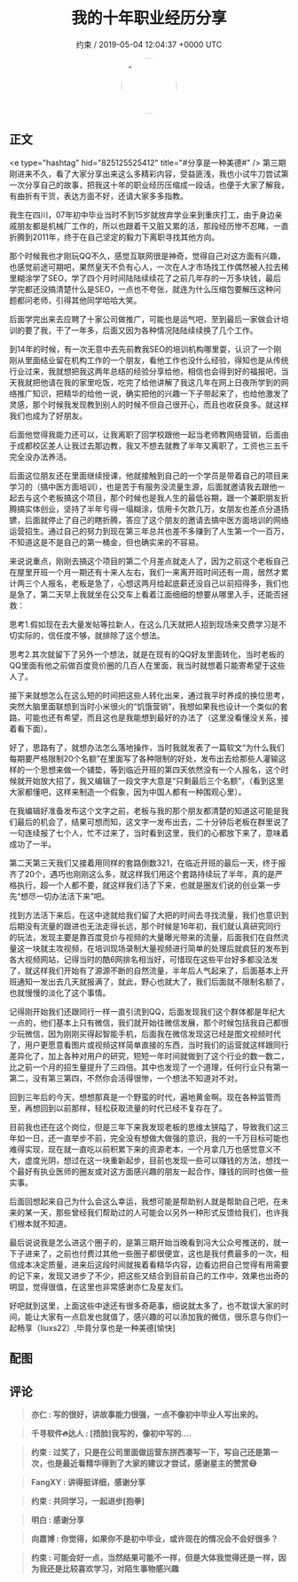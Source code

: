 <h1 align="center">我的十年职业经历分享</h1>
<p align="center">
    <a>约束 / 2019-05-04 12:04:37 &#43;0000 UTC</a>
</p>

<div align="center">
    <img src="https://images.zsxq.com/FtQFr7o2fQZdaoitTIyBNIs6ehBV?e=1590940799&amp;token=kIxbL07-8jAj8w1n4s9zv64FuZZNEATmlU_Vm6zD:N_DrbRnDlNDfISr7j-gTsjXsk10=" width="100" height="100" style="border:1px solid;border-radius:50%; color:#ffffff"/>
</div>

## 正文

<div>
&lt;e type=&#34;hashtag&#34; hid=&#34;825125525412&#34; title=&#34;#分享是一种美德#&#34; /&gt; 
第三期刚进来不久，看了大家分享出来这么多精彩内容，受益匪浅，我也小试牛刀尝试第一次分享自己的故事，把我这十年的职业经历压缩成一段话，也便于大家了解我，有曲折有干货，表达方面不好，还请大家多多指教。

我生在四川，07年初中毕业当时不到15岁就放弃学业来到重庆打工，由于身边亲戚朋友都是机械厂工作的，所以也跟着干又脏又累的活，那段经历惨不忍睹，一直折腾到2011年，终于在自己坚定的毅力下离职寻找其他方向。

那个时候我也才刚玩QQ不久，感觉互联网很是神奇，觉得自己对这方面有兴趣，也感觉前途可期吧，果然皇天不负有心人，一次在人才市场找工作偶然被人拉去稀里糊涂学了SEO，学了四个月时间陆陆续续花了之前几年存的一万多块钱，最后学完都还没搞清楚什么是SEO，一点也不夸张，就连为什么压缩包要解压这种问题都问老师，引得其他同学哈哈大笑。

后面学完出来去应聘了十家公司做推广，可能也是运气吧，至到最后一家做会计培训的要了我，干了一年多，后面又因为各种情况陆陆续续换了几个工作。

到14年的时候，有一次无意中去先前教我SEO的培训机构哪里耍，认识了一个刚刚从里面结业留在机构工作的一个朋友，看他工作也没什么经验，得知也是从传统行业过来，我就想把我这两年总结的经验分享给他，相信也会得到好的福报吧，当天我就把他请在我的家里吃饭，吃完了给他讲解了我这几年在网上日夜所学到的网络推广知识，把精华的给他一说，确实把他的兴趣一下子带起来了，也给他激发了灵感，那个时候我发现教到别人的时候不但自己很开心，而且也收获良多。就这样我们也成为了好朋友。

后面他觉得我能力还可以，让我离职了回学校跟他一起当老师教网络营销，后面由于成都校区差人让我过去那边教，我又不想去就教了半年又离职了，工资也三五千完全没办法养活。

后面这位朋友还在里面继续授课，他就接触到自己的一个学员是带着自己的项目来学习的（搞中医方面培训），也是苦于有服务没流量生源，后面就邀请我去跟他一起去与这个老板搞这个项目，那个时候也是我人生的最低谷期，跟一个兼职朋友折腾搞实体创业，坚持了半年亏得一塌糊涂，信用卡欠款几万，女朋友也差点分道扬镳，后面就停止了自己的瞎折腾，答应了这个朋友的邀请去搞中医方面培训的网络运营招生。通过自己的努力到现在第三年总共也差不多赚到了人生第一个一百万，不知道这是不是自己的第一桶金，但也确实来的不容易。

来说说重点，刚刚去搞这个项目的第二个月差点就走人了，因为之前这个老板自己在屋里开班一个月一期还有十来人左右，我们一来离开班时间还有一周，居然才累计两三个人报名，老板是急了，心想这两月给起底薪还没自己以前招得多，我们也是急了，第二天早上我就坐在公交车上看着江面细细的想要从哪里入手，还能否拯救：

思考1.假如现在去大量发帖等拉新人，在这么几天就把人招到现场来交费学习是不切实际的，信任度不够，就排除了这个想法。

思考2.其次就留下了另外一个想法，就是在现有的QQ好友里面转化，当时老板的QQ里面有他之前做百度竞价圈的几百人在里面，我当时就想着只能寄希望于这些人了。

接下来就想怎么在这么短的时间把这些人转化出来，通过我平时养成的换位思考，突然大脑里面联想到当时小米很火的“饥饿营销”，我想如果我也设计一个类似的套路，可能也还有希望，而且这也是我能想到最好的办法了（这里没看懂没关系，接着看下面）。

好了，思路有了，就想办法怎么落地操作，当时我就发表了一篇软文“为什么我们每期要严格限制20个名额”在里面写了各种限制的好处，发布出去给那些人灌输这样的一个思想来做一个铺垫，等到临近开班的第四天依然没有一个人报名，这个时候就开始放大招了，我又编辑了一段文字大意是“只剩最后三个名额”，（看到这里大家都懂吧，这样来制造一个假象，因为中国人都有一种围观心里）。

在我编辑好准备发布这个文字之前，老板与我的那个朋友都清楚的知道这可能是我们最后的机会了，结果可想而知，这文字一发布出去，二十分钟后老板在群里说了一句连续报了七个人，忙不过来了，当时看到这里，我们的心都放下来了，意味着成功了一半。

第二天第三天我们又接着用同样的套路倒数321，在临近开班的最后一天，终于报齐了20个，遇巧也刚刚这么多，就这样我们用这个套路持续玩了半年，真的是严格执行，超一个人都不要，就这样我们活了下来，也就是圈友们说的创业第一步先“想尽一切办法活下来”吧。

找到方法活下来后，在这中途就给我们留了大把的时间去寻找流量，我们也意识到后期没有流量的跟进也无法走得长远，那个时候是16年初，我们就认真研究同行的玩法，发现主要是靠百度竞价与视频的大量曝光带来的流量，后面我们在自然流量这一块就主攻视频，在培训现场录制大量视频进行简单的处理后就疯狂的发布到各大视频网站，记得当时的酷6网排名相当好，可惜现在这些平台好多都没法发了，就这样我们开始有了源源不断的自然流量，半年后人气起来了，后面基本上开班通知一发出去几天就报满了，就此，野心也就大了，我们后面就不限制名额了，也就慢慢的淡化了这个事情。

记得刚开始我们还跟同行一样一直引流到QQ，后面发现我们这个群体都是年纪大一点的，他们基本上只有微信，我们就开始往微信发展，那个时候包括我自己都很少玩微信，因为刚刚买得起智能手机，后面我在微信发现这已经是图文视频时代了，用户更愿意看图片或视频这样简单直接的东西，当时我们的运营就这样跟同行差异化了，加上各种对用户的研究，短短一年时间就做到了这个行业的数一数二，比之前一个月的招生量提升了三四倍。其中也发现了一个道理，任何行业只有第一第二，没有第三第四，不然你会活得很惨，一个想法不知道对不对。

回到三年后的今天，想想那真是一个野蛮的时代，遍地黄金啊。现在各种监管而至，再想回到以前那样，轻松获取流量的时代已经不复存在了。

目前我也还在这个岗位，但是三年下来我发现老板的思维太狭隘了，导致我们这三年如一日，还一直举步不前，完全没有想做大做强的意识，我的一千万目标可能也难得实现，现在就一直吃以前积累下来的资源老本，一个月拿几万也感觉意义不大，虚度光阴，想过在这一块重新起步，目前也发现一些可以赚钱的方法，想找一个最好有执业医师的圈友或对这方面感兴趣的朋友一起合作，赚钱的同时也做一些实事。

后面回想起来自己为什么会这么幸运，我想可能是帮助别人就是帮助自己吧，在未来的某一天，那些曾经我们帮助过的人可能会以另外一种形式反馈给我们，也许我们根本就不知道。

最后说说我是怎么进这个圈子的，是第三期开始当晚看到冯大公众号推送的，就一下子进来了，之前也付费过其他一些圈子都很便宜，这也是我付费最多的一次，相信成本决定质量，进来后这段时间就挨着看精华内容，边看边把自己觉得有用需要的记下来，发现又进步了不少，把这些又结合到目前自己的工作中，效果也出奇的明显，觉得很值，在这里也非常感谢亦仁及星友们。

好吧就到这里，上面这些中途还有很多奇葩事，细说就太多了，也不耽误大家的时间，能让大家有一点启发也就值了，感兴趣的可以添加我的微信，很乐意与你们一起畅享（liuxs22）,毕竟分享也是一种美德[愉快]
</div>

## 配图
<div class="image" align="center">

</div>

## 评论

<div align="left">
<div>

<blockquote >
<span> <strong>亦仁 : 写的很好，讲故事能力很强，一点不像初中毕业人写出来的。 </strong></span>
</blockquote>

<blockquote >
<span> <strong>千寻软件🔥达人 : [捂脸]我写的，像初中写的.... </strong></span>
</blockquote>

<blockquote >
<span> <strong>约束 : 过奖了，只是在公司里面做运营东拼西凑写一下，写自己还是第一次，也是最近看精华得到了大家的建议才尝试，感谢星主的赞赏😷 </strong></span>
</blockquote>

<blockquote >
<span> <strong>FangXY : 讲得挺详细，感谢分享 </strong></span>
</blockquote>

<blockquote >
<span> <strong>约束 : 共同学习，一起进步[抱拳] </strong></span>
</blockquote>

<blockquote >
<span> <strong>明白 : 感谢分享 </strong></span>
</blockquote>

<blockquote >
<span> <strong>向嘉博 : 你觉得，如果你不是初中毕业，或许现在的情况会不会好很多？ </strong></span>
</blockquote>

<blockquote >
<span> <strong>约束 : 可能会好一点，当然结果可能不一样，但是大体我觉得还是一样，因为我还是比较喜欢学习，对陌生事物感兴趣 </strong></span>
</blockquote>

</div>
</div>